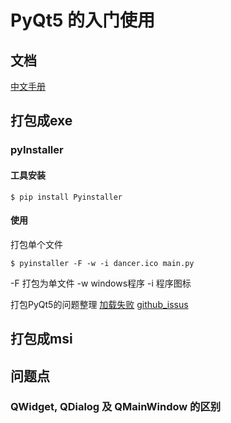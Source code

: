 # PyQt5 的入门使用

## 文档

[中文手册](https://maicss.gitbooks.io/pyqt5/content/)

## 打包成exe

### pyInstaller

#### 工具安装

```shell
$ pip install Pyinstaller
```

#### 使用

打包单个文件

```shell
$ pyinstaller -F -w -i dancer.ico main.py
```

-F 打包为单文件
-w windows程序
-i 程序图标

打包PyQt5的问题整理
[加载失败](https://stackoverflow.com/questions/56949297/how-to-fix-importerror-unable-to-find-qt5core-dll-on-path-after-pyinstaller-b)
[github_issus](https://github.com/pyinstaller/pyinstaller/issues/4293)

## 打包成msi

## 问题点

### QWidget, QDialog 及 QMainWindow 的区别